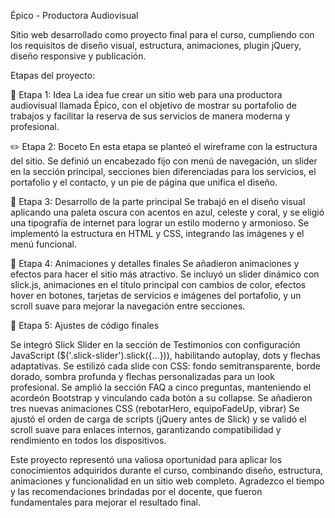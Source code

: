 Épico - Productora Audiovisual

Sitio web desarrollado como proyecto final para el curso, cumpliendo con los requisitos de diseño visual, estructura, animaciones, plugin jQuery, diseño responsive y publicación.

  Etapas del proyecto: 

 🚀 Etapa 1: Idea
La idea fue crear un sitio web para una productora audiovisual llamada Épico, con el objetivo de mostrar su portafolio de trabajos y facilitar la reserva de sus servicios de manera moderna y profesional.

✏️ Etapa 2: Boceto
En esta etapa se planteó el wireframe con la estructura del sitio. Se definió un encabezado fijo con menú de navegación, un slider en la sección principal, secciones bien diferenciadas para los servicios, el portafolio y el contacto, y un pie de página que unifica el diseño.

🎨 Etapa 3: Desarrollo de la parte principal
Se trabajó en el diseño visual aplicando una paleta oscura con acentos en azul, celeste y coral, y se eligió una tipografía de internet para lograr un estilo moderno y armonioso. Se implementó la estructura en HTML y CSS, integrando las imágenes y el menú funcional.

💫 Etapa 4: Animaciones y detalles finales
Se añadieron animaciones y efectos para hacer el sitio más atractivo. Se incluyó un slider dinámico con slick.js, animaciones en el título principal con cambios de color, efectos hover en botones, tarjetas de servicios e imágenes del portafolio, y un scroll suave para mejorar la navegación entre secciones.

🔧 Etapa 5: Ajustes de código finales

Se integró Slick Slider en la sección de Testimonios con configuración JavaScript ($('.slick-slider').slick({...})), habilitando autoplay, dots y flechas adaptativas.
Se estilizó cada slide con CSS: fondo semitransparente, borde dorado, sombra profunda y flechas personalizadas para un look profesional.
Se amplió la sección FAQ a cinco preguntas, manteniendo el acordeón Bootstrap y vinculando cada botón a su collapse.
Se añadieron tres nuevas animaciones CSS (rebotarHero, equipoFadeUp, vibrar)
Se ajustó el orden de carga de scripts (jQuery antes de Slick) y se validó el scroll suave para enlaces internos, garantizando compatibilidad y rendimiento en todos los dispositivos.

Este proyecto representó una valiosa oportunidad para aplicar los conocimientos adquiridos durante el curso, combinando diseño, estructura, animaciones y funcionalidad en un sitio web completo. Agradezco el tiempo y las recomendaciones brindadas por el docente, que fueron fundamentales para mejorar el resultado final.
